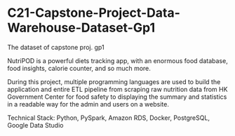# C21-Capstone-Project-Data-Warehouse-Dataset-Gp1
The dataset of capstone proj. gp1

NutriPOD is a powerful diets tracking app, with an enormous food database, food insights, calorie counter, and so much more.

During this project, multiple programming languages are used to build the application and entire ETL pipeline from scraping raw nutrition data from HK Government Center for food safety to displaying the summary and statistics in a readable way for the admin and users on a website.

Technical Stack: Python, PySpark, Amazon RDS, Docker, PostgreSQL, Google Data Studio
